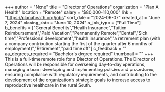 +++
author = "None"
title = "Director of Operations"
organization = "Plan A Health"
location = "Remote"
salary = "$80,000-110,000"
link = "https://planahealth.org/jobs"
sort_date = "2024-06-07"
created_at = "June 7, 2024"
closing_date = "June 10, 2024"
a_job_type = ["Full Time"]
b_benefits = ["General Benefits","Health Insurance","Tuition Reimbursement","Paid Vacation","Permanently Remote","Dental","Sick time","Professional development","health insurance","a retirement plan (with a company contribution starting the first of the quarter after 6 months of employment)","Retirement","paid time off"]
c_feedback = ""
aa_degrees_required = "Bachelor's degree required"
thumbnail = ""
+++
This is a full-time remote role for a Director of Operations. The Director of Operations will be responsible for overseeing day-to-day operations, managing a team, developing and implementing policies and procedures, ensuring compliance with regulatory requirements, and contributing to the development of the organization’s strategic goals to increase access to reproductive healthcare in the rural South.